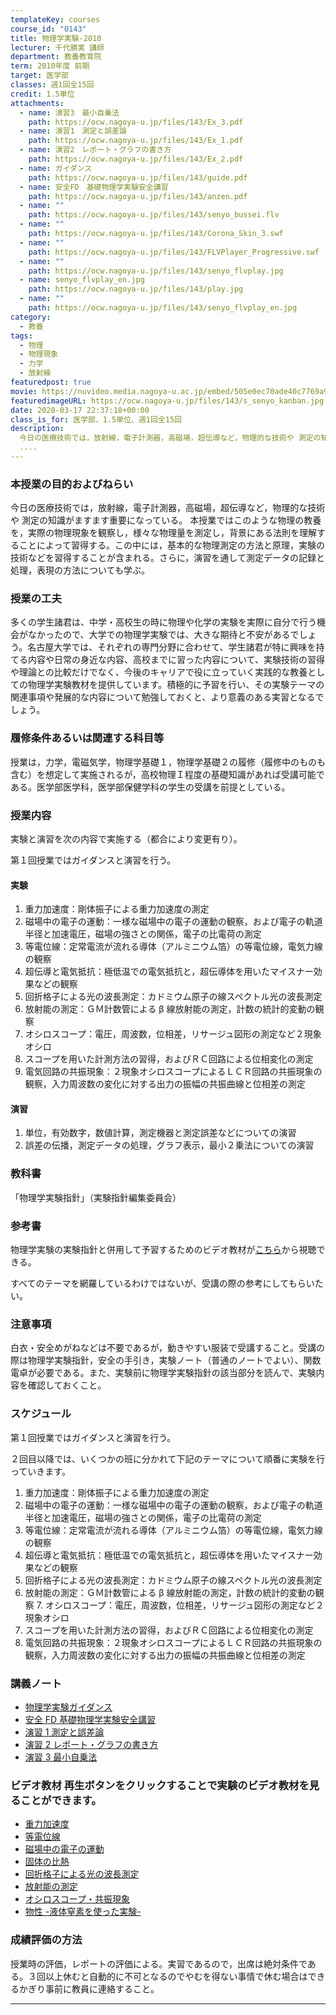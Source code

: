 ```yaml
---
templateKey: courses
course_id: "0143"
title: 物理学実験-2010
lecturer: 千代勝実 講師
department: 教養教育院
term: 2010年度 前期
target: 医学部
classes: 週1回全15回
credit: 1.5単位
attachments:
  - name: 演習3　最小自乗法
    path: https://ocw.nagoya-u.jp/files/143/Ex_3.pdf
  - name: 演習1　測定と誤差論
    path: https://ocw.nagoya-u.jp/files/143/Ex_1.pdf
  - name: 演習2　レポート・グラフの書き方
    path: https://ocw.nagoya-u.jp/files/143/Ex_2.pdf
  - name: ガイダンス
    path: https://ocw.nagoya-u.jp/files/143/guide.pdf
  - name: 安全FD　基礎物理学実験安全講習
    path: https://ocw.nagoya-u.jp/files/143/anzen.pdf
  - name: ""
    path: https://ocw.nagoya-u.jp/files/143/senyo_bussei.flv
  - name: ""
    path: https://ocw.nagoya-u.jp/files/143/Corona_Skin_3.swf
  - name: ""
    path: https://ocw.nagoya-u.jp/files/143/FLVPlayer_Progressive.swf
  - name: ""
    path: https://ocw.nagoya-u.jp/files/143/senyo_flvplay.jpg
  - name: senyo_flvplay_en.jpg
    path: https://ocw.nagoya-u.jp/files/143/play.jpg
  - name: ""
    path: https://ocw.nagoya-u.jp/files/143/senyo_flvplay_en.jpg
category:
  - 教養
tags:
  - 物理
  - 物理現象
  - 力学
  - 放射線
featuredpost: true
movie: https://nuvideo.media.nagoya-u.ac.jp/embed/505e0ec70ade40c7769a9797c0a05c1e2945a846
featuredimageURL: https://ocw.nagoya-u.jp/files/143/s_senyo_kanban.jpg
date: 2020-03-17 22:37:18+00:00
class_is_for: 医学部、1.5単位、週1回全15回
description:
  今日の医療技術では，放射線，電子計測器，高磁場，超伝導など，物理的な技術や 測定の知識がますます重要になっている。 本授業ではこのような物理の教養を，実際の物理現象を観察し，様々な物理量を測定し，背景にある法則を理解することによって習得する。この中には，基本的な物理測定の方法と原理，実験の技術などを習得することが含まれる。さらに，演習を通して測定データの記録と処理，表現の方法についても学ぶ。
  ....
---
```


### 本授業の目的およびねらい

今日の医療技術では，放射線，電子計測器，高磁場，超伝導など，物理的な技術や 測定の知識がますます重要になっている。 本授業ではこのような物理の教養を，実際の物理現象を観察し，様々な物理量を測定し，背景にある法則を理解することによって習得する。この中には，基本的な物理測定の方法と原理，実験の技術などを習得することが含まれる。さらに，演習を通して測定データの記録と処理，表現の方法についても学ぶ。

### 授業の工夫

多くの学生諸君は、中学・高校生の時に物理や化学の実験を実際に自分で行う機会がなかったので、大学での物理学実験では、大きな期待と不安があるでしょう。名古屋大学では、それぞれの専門分野に合わせて、学生諸君が特に興味を持てる内容や日常の身近な内容、高校までに習った内容について、実験技術の習得や理論との比較だけでなく、今後のキャリアで役に立っていく実践的な教養としての物理学実験教材を提供しています。積極的に予習を行い、その実験テーマの関連事項や発展的な内容について勉強しておくと、より意義のある実習となるでしょう。

### 履修条件あるいは関連する科目等

授業は，力学，電磁気学，物理学基礎１，物理学基礎２の履修（履修中のものも含む）を想定して実施されるが，高校物理Ｉ程度の基礎知識があれば受講可能である。医学部医学科，医学部保健学科の学生の受講を前提としている。

### 授業内容

実験と演習を次の内容で実施する（都合により変更有り）。

第１回授業ではガイダンスと演習を行う。

#### 実験

1. 重力加速度：剛体振子による重力加速度の測定
2. 磁場中の電子の運動：一様な磁場中の電子の運動の観察，および電子の軌道半径と加速電圧，磁場の強さとの関係，電子の比電荷の測定
3. 等電位線：定常電流が流れる導体（アルミニウム箔）の等電位線，電気力線の観察
4. 超伝導と電気抵抗：極低温での電気抵抗と，超伝導体を用いたマイスナー効果などの観察
5. 回折格子による光の波長測定：カドミウム原子の線スペクトル光の波長測定
6. 放射能の測定：ＧＭ計数管による β 線放射能の測定，計数の統計的変動の観察
7. オシロスコープ：電圧，周波数，位相差，リサージュ図形の測定など２現象オシロ
8. スコープを用いた計測方法の習得，およびＲＣ回路による位相変化の測定
9. 電気回路の共振現象：２現象オシロスコープによるＬＣＲ回路の共振現象の観察，入力周波数の変化に対する出力の振幅の共振曲線と位相差の測定

#### 演習

1. 単位，有効数字，数値計算，測定機器と測定誤差などについての演習
2. 誤差の伝播，測定データの処理，グラフ表示，最小２乗法についての演習

### 教科書

「物理学実験指針」（実験指針編集委員会）

### 参考書

物理学実験の実験指針と併用して予習するためのビデオ教材が[こちら](http://olms.media.nagoya-u.ac.jp/pex/)から視聴できる。

すべてのテーマを網羅しているわけではないが、受講の際の参考にしてもらいたい。

### 注意事項

白衣・安全めがねなどは不要であるが，動きやすい服装で受講すること。受講の際は物理学実験指針，安全の手引き，実験ノート（普通のノートでよい）、関数電卓が必要である。また、実験前に物理学実験指針の該当部分を読んで、実験内容を確認しておくこと。

### スケジュール

第１回授業ではガイダンスと演習を行う。

２回目以降では、いくつかの班に分かれて下記のテーマについて順番に実験を行っていきます。

1. 重力加速度：剛体振子による重力加速度の測定</li>
2. 磁場中の電子の運動：一様な磁場中の電子の運動の観察，および電子の軌道半径と加速電圧，磁場の強さとの関係，電子の比電荷の測定
3. 等電位線：定常電流が流れる導体（アルミニウム箔）の等電位線，電気力線の観察
4. 超伝導と電気抵抗：極低温での電気抵抗と，超伝導体を用いたマイスナー効果などの観察
5. 回折格子による光の波長測定：カドミウム原子の線スペクトル光の波長測定
6. 放射能の測定：ＧＭ計数管による β 線放射能の測定，計数の統計的変動の観察 7. オシロスコープ：電圧，周波数，位相差，リサージュ図形の測定など２現象オシロ
7. スコープを用いた計測方法の習得，およびＲＣ回路による位相変化の測定
8. 電気回路の共振現象：２現象オシロスコープによるＬＣＲ回路の共振現象の観察，入力周波数の変化に対する出力の振幅の共振曲線と位相差の測定

### 講義ノート

- [物理学実験ガイダンス](https://ocw.nagoya-u.jp/files/143/guide.pdf)
- [安全 FD 基礎物理学実験安全講習](https://ocw.nagoya-u.jp/files/143/guide.pdf)
- [演習 1 測定と誤差論](https://ocw.nagoya-u.jp/files/143/Ex_1.pdf)
- [演習 2 レポート・グラフの書き方](https://ocw.nagoya-u.jp/files/143/Ex_2.pdf)
- [演習 3 最小自乗法](https://ocw.nagoya-u.jp/files/143/Ex_3.pdf) </ul>

### ビデオ教材 再生ボタンをクリックすることで実験のビデオ教材を見ることができます。

- [重力加速度](https://nuvideo.media.nagoya-u.ac.jp/embed/328c5dda4f281a9f0c060248826c7ffdea17ce72)
- [等電位線](https://nuvideo.media.nagoya-u.ac.jp/embed/9a80bab64f013f5d97c78a120c90075a5b335252)
- [磁場中の電子の運動](https://nuvideo.media.nagoya-u.ac.jp/embed/c57ee129896eec65d684e27b370fb6869a55e61e)
- [固体の比熱](https://nuvideo.media.nagoya-u.ac.jp/embed/375217b34d55feca8b550afcfe22e811fbe761bb)
- [回折格子による光の波長測定](https://nuvideo.media.nagoya-u.ac.jp/embed/6a3abe9d662a29db8524b416761d27d001024290)
- [放射能の測定](https://nuvideo.media.nagoya-u.ac.jp/embed/14326ac48f5a88938e01cccbfb0b9061b2c2d1fe)
- [オシロスコープ・共振現象](https://nuvideo.media.nagoya-u.ac.jp/embed/d642c046355c7e548476fd0a31b5e29ceb669b79)
- [物性 -液体窒素を使った実験-](https://nuvideo.media.nagoya-u.ac.jp/embed/67d61111a9c116b663194b0941947a4279610282)

### 成績評価の方法

授業時の評価，レポートの評価による。実習であるので，出席は絶対条件である。３回以上休むと自動的に不可となるのでやむを得ない事情で休む場合はできるかぎり事前に教員に連絡すること。

---
